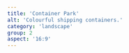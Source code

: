 ```yaml
---
title: 'Container Park'
alt: 'Colourful shipping containers.'
category: 'landscape'
group: 2
aspect: '16:9'
---
```

